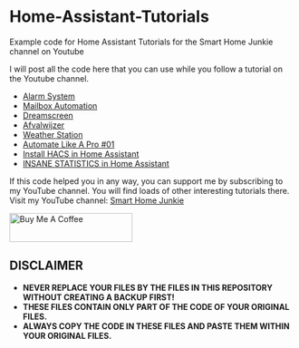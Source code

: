 # Home-Assistant-Tutorials
Example code for Home Assistant Tutorials for the Smart Home Junkie channel on Youtube

I will post all the code here that you can use while you follow a tutorial on the Youtube channel.

* [Alarm System](https://github.com/smarthomejunkie/Home-Assistant-Tutorials/tree/master/Alarm-System) 
* [Mailbox Automation](https://github.com/smarthomejunkie/Home-Assistant-Tutorials/tree/master/Mailbox-Automation)
* [Dreamscreen](https://github.com/smarthomejunkie/Home-Assistant-Tutorials/tree/master/Dreamscreen)
* [Afvalwijzer](https://github.com/smarthomejunkie/Home-Assistant-Tutorials/tree/master/Afvalwijzer)
* [Weather Station](https://github.com/smarthomejunkie/Home-Assistant-Tutorials/tree/master/Weather-Station)
* [Automate Like A Pro #01](https://github.com/smarthomejunkie/Home-Assistant-Tutorials/tree/master/Automate-Like-A-Pro-001)
* [Install HACS in Home Assistant](https://github.com/smarthomejunkie/Home-Assistant-Tutorials/tree/master/HACS)
* [INSANE STATISTICS in Home Assistant](https://github.com/smarthomejunkie/Home-Assistant-Tutorials/tree/master/Insane-Statistics-In-Home-Assistant)

If this code helped you in any way, you can support me by subscribing to my YouTube channel. You will find loads of other interesting tutorials there.
Visit my YouTube channel: [Smart Home Junkie](https://www.youtube.com/c/SmartHomeJunkie)

<a href="https://www.buymeacoffee.com/smarthomejunkie" target="_blank"><img src="https://cdn.buymeacoffee.com/buttons/default-blue.png" alt="Buy Me A Coffee" height="51" width="217" ></a>

## DISCLAIMER
* **NEVER REPLACE YOUR FILES BY THE FILES IN THIS REPOSITORY WITHOUT CREATING A BACKUP FIRST!**
* **THESE FILES CONTAIN ONLY PART OF THE CODE OF YOUR ORIGINAL FILES.**
* **ALWAYS COPY THE CODE IN THESE FILES AND PASTE THEM WITHIN YOUR ORIGINAL FILES.**

